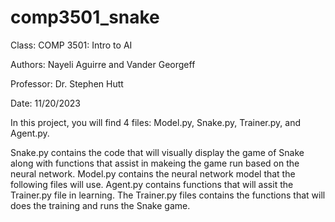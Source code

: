 # comp3501_snake

Class: COMP 3501: Intro to AI

Authors: Nayeli Aguirre and Vander Georgeff

Professor: Dr. Stephen Hutt

Date: 11/20/2023

In this project, you will find 4 files: Model.py, Snake.py, Trainer.py, and Agent.py.

Snake.py contains the code that will visually display the game of Snake along with functions that assist in makeing the game run based on the neural network. 
Model.py contains the neural network model that the following files will use. 
Agent.py contains functions that will assit the Trainer.py file in learning. 
The Trainer.py files contains the functions that will does the training and runs the Snake game.
